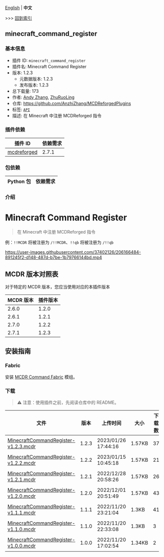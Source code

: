 [English](readme.md) | **中文**

\>\>\> [回到索引](/readme-zh_cn.md)

## minecraft_command_register

### 基本信息

- 插件 ID: `minecraft_command_register`
- 插件名: Minecraft Command Register
- 版本: 1.2.3
  - 元数据版本: 1.2.3
  - 发布版本: 1.2.3
- 总下载量: 173
- 作者: [Andy Zhang](https://github.com/AnzhiZhang), [ZhuRuoLing](https://github.com/ZhuRuoLing)
- 仓库: https://github.com/AnzhiZhang/MCDReforgedPlugins
- 标签: [`API`](/labels/api/readme-zh_cn.md)
- 描述: 在 Minecraft 中注册 MCDReforged 指令

### 插件依赖

| 插件 ID | 依赖需求 |
| --- | --- |
| [mcdreforged](https://github.com/Fallen-Breath/MCDReforged) | 2.7.1 |

### 包依赖

| Python 包 | 依赖需求 |
| --- | --- |

### 介绍

# Minecraft Command Register

> 在 Minecraft 中注册 MCDReforged 指令

例：`!!MCDR` 将被注册为 `/!!MCDR`、`!!qb` 将被注册为 `/!!qb`

<https://user-images.githubusercontent.com/37402126/206166484-891245f2-d148-487d-b7be-1b79766144bd.mp4>

## MCDR 版本对照表

对于特定的 MCDR 版本，您应当使用对应的本插件版本

| MCDR 版本 | 插件版本 |
| - | - |
| 2.6.0 | 1.2.0 |
| 2.6.1 | 1.2.1 |
| 2.7.0 | 1.2.2 |
| 2.7.1 | 1.2.3 |

## 安装指南

### Fabric

安装 [MCDR Command Fabric](https://www.curseforge.com/minecraft/mc-mods/mcdr-command-fabric) 模组。

### 下载

> :warning: 注意：使用插件之前，先阅读仓库中的 README。

| 文件 | 版本 | 上传时间 | 大小 | 下载数 | 操作 |
| --- | --- | --- | --- | --- | --- |
| [MinecraftCommandRegister-v1.2.3.mcdr](https://github.com/AnzhiZhang/MCDReforgedPlugins/releases/tag/minecraft_command_register-v1.2.3) | 1.2.3 | 2023/01/26 17:44:16 | 1.57KB | 37 | [下载](https://github.com/AnzhiZhang/MCDReforgedPlugins/releases/download/minecraft_command_register-v1.2.3/MinecraftCommandRegister-v1.2.3.mcdr) |
| [MinecraftCommandRegister-v1.2.2.mcdr](https://github.com/AnzhiZhang/MCDReforgedPlugins/releases/tag/minecraft_command_register-v1.2.2) | 1.2.2 | 2023/01/15 10:45:18 | 1.57KB | 21 | [下载](https://github.com/AnzhiZhang/MCDReforgedPlugins/releases/download/minecraft_command_register-v1.2.2/MinecraftCommandRegister-v1.2.2.mcdr) |
| [MinecraftCommandRegister-v1.2.1.mcdr](https://github.com/AnzhiZhang/MCDReforgedPlugins/releases/tag/minecraft_command_register-v1.2.1) | 1.2.1 | 2022/12/28 20:58:26 | 1.57KB | 26 | [下载](https://github.com/AnzhiZhang/MCDReforgedPlugins/releases/download/minecraft_command_register-v1.2.1/MinecraftCommandRegister-v1.2.1.mcdr) |
| [MinecraftCommandRegister-v1.2.0.mcdr](https://github.com/AnzhiZhang/MCDReforgedPlugins/releases/tag/minecraft_command_register-v1.2.0) | 1.2.0 | 2022/12/01 20:51:49 | 1.57KB | 43 | [下载](https://github.com/AnzhiZhang/MCDReforgedPlugins/releases/download/minecraft_command_register-v1.2.0/MinecraftCommandRegister-v1.2.0.mcdr) |
| [MinecraftCommandRegister-v1.1.1.mcdr](https://github.com/AnzhiZhang/MCDReforgedPlugins/releases/tag/minecraft_command_register-v1.1.1) | 1.1.1 | 2022/11/20 23:21:04 | 1.3KB | 41 | [下载](https://github.com/AnzhiZhang/MCDReforgedPlugins/releases/download/minecraft_command_register-v1.1.1/MinecraftCommandRegister-v1.1.1.mcdr) |
| [MinecraftCommandRegister-v1.1.0.mcdr](https://github.com/AnzhiZhang/MCDReforgedPlugins/releases/tag/minecraft_command_register-v1.1.0) | 1.1.0 | 2022/11/20 22:33:08 | 1.3KB | 3 | [下载](https://github.com/AnzhiZhang/MCDReforgedPlugins/releases/download/minecraft_command_register-v1.1.0/MinecraftCommandRegister-v1.1.0.mcdr) |
| [MinecraftCommandRegister-v1.0.0.mcdr](https://github.com/AnzhiZhang/MCDReforgedPlugins/releases/tag/minecraft_command_register-v1.0.0) | 1.0.0 | 2022/11/20 17:02:54 | 1.34KB | 2 | [下载](https://github.com/AnzhiZhang/MCDReforgedPlugins/releases/download/minecraft_command_register-v1.0.0/MinecraftCommandRegister-v1.0.0.mcdr) |

